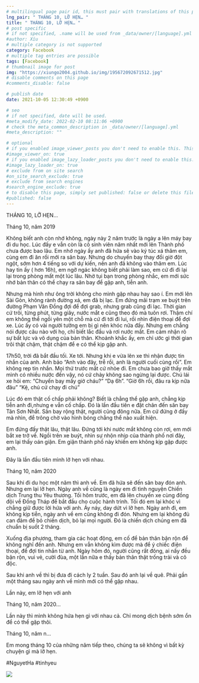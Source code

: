 ```yaml
---
# multilingual page pair id, this must pair with translations of this page. (This name must be unique)
lng_pair: " THÁNG 10, LỠ HẸN… "
title: " THÁNG 10, LỠ HẸN… "
# post specific
# if not specified, .name will be used from _data/owner/[language].yml
#author: Xíu
# multiple category is not supported
category: Facebook
# multiple tag entries are possible
tags: [Facebook]
# thumbnail image for post
img: "https://xiungo2004.github.io/img/195672092671512.jpg"
# disable comments on this page
#comments_disable: false

# publish date
date: 2021-10-05 12:30:49 +0900

# seo
# if not specified, date will be used.
#meta_modify_date: 2022-02-10 08:11:06 +0900
# check the meta_common_description in _data/owner/[language].yml
#meta_description: ""

# optional
# if you enabled image_viewer_posts you don't need to enable this. This is only if image_viewer_posts = false
#image_viewer_on: true
# if you enabled image_lazy_loader_posts you don't need to enable this. This is only if image_lazy_loader_posts = false
#image_lazy_loader_on: true
# exclude from on site search
#on_site_search_exclude: true
# exclude from search engines
#search_engine_exclude: true
# to disable this page, simply set published: false or delete this file
#published: false
---
```


<!-- outline-start -->

THÁNG 10, LỠ HẸN…

Tháng 10, năm 2019

Không biết anh còn nhớ không, ngày này 2 năm trước là ngày a lên máy bay đi du học. Lúc đấy e vẫn còn là cô sinh viên năm nhất mới lên Thành phố chưa được bao lâu. Em nhớ ngày ấy anh đã hứa sẽ vào ký túc xá thăm em, cùng em đi ăn rồi mới ra sân bay. Nhưng do chuyến bay thay đổi giờ đột ngột, sớm hơn 4 tiếng so với dự kiến, nên anh đã không vào thăm em. Lúc hay tin ấy ( hơn 16h), em ngỡ ngác không biết phải làm sao, em cứ đi đi lại lại trong phòng mất một lúc lâu. Nhờ tụi bạn trong phòng nhắc, em mới sức nhớ bản thân có thể chạy ra sân bay để gặp anh, tiễn anh.

Nhưng mà hình như ông trời không cho mình gặp nhau hay sao í. Em mới lên Sài Gòn, không rành đường xá, em đã bị lạc. Em đứng mãi trạm xe buýt trên đường Phạm Văn Đồng đợi để đợi grab, nhưng grab cũng đi lạc. Thời gian cứ trôi, từng phút, từng giây, nước mắt e cũng theo đó mà tuôn rơi. Thậm chí em không thể ngồi yên một chỗ mà cứ đi tới đi lui, rồi nhìn điện thoại để đợi xe. Lúc ấy có vài người tưởng em bị gì nên khóc nữa đấy. Nhưng em chẳng nói được câu nào với họ, chỉ biết lắc đầu và rơi nước mắt. Em cảm nhận rõ sự bất lực và vô dụng của bản thân. Khoảnh khắc ấy, em chỉ ước gì thời gian trôi thật chậm, thật chậm để e có thể kịp gặp anh.

17h50, trời đã bắt đầu tối. Xe tới. Nhưng khi e vừa lên xe thì nhận được tin nhắn của anh. Anh bảo “Anh vào đây, trễ rồi, anh là người cuối cùng rồi”. Em không rep tin nhắn. Mọi thứ trước mắt cứ nhòe đi. Em chưa bao giờ thấy mắt mình có nhiều nước đến vậy, nó cứ chảy không sao ngừng lại được. Chú lái xe hỏi em:
“Chuyến bay mấy giờ cháu?”
“Dạ 6h”.
“Giờ 6h rồi, đâu ra kịp nữa đâu”
“Kệ, chú cứ chạy đi chú”

Lúc đó em thật cố chấp phải không? Biết là chẳng thể gặp anh, chẳng kịp tiễn anh đi,nhưng e vẫn cố chấp. Đó là lần đầu tiên e đặt chân đến sân bay Tân Sơn Nhất. Sân bay rộng thật, người cũng đông nữa. Em cứ đứng ở đấy mà nhìn, để trông chờ vào hình bóng chẳng thể nào xuất hiện.

Em đứng đấy thật lâu, thật lâu. Đứng tới khi nước mắt không còn rơi, em mới bắt xe trở về. Ngồi trên xe buýt, nhìn sự nhộn nhịp của thành phố nơi đây, em lại thấy oán giận. Em giận thành phố này khiến em không kịp gặp được anh.

Đây là lần đầu tiên mình lỡ hẹn với nhau.

Tháng 10, năm 2020

Sau khi đi du học một năm thì anh về. Em đã hứa sẽ đến sân bay đón anh. Nhưng em lại lỡ hẹn. Ngày anh về cũng là ngày em đi tình nguyện Chiến dịch Trung thu Yêu thương. Tối hôm trước, em đã lên chuyến xe cùng đồng đội về Đồng Tháp để bắt đầu cho cuộc hành trình. Tối đó em lại khóc vì chẳng giữ được lời hứa với anh. Áy náy, day dứt vì lỡ hẹn. Ngày anh đi, em không kịp tiễn, ngày anh về em cũng không đi đón. Nhưng em lại không đủ can đảm để bỏ chiến dịch, bỏ lại mọi người. Đó là chiến dịch chúng em đã chuẩn bị suốt 2 tháng.

Xuống địa phương, tham gia các hoạt động, em cố để bản thân bận rộn để không nghĩ đến anh. Nhưng em vẫn không kìm được mà để ý chiếc điện thoại, để đợi tin nhắn từ anh. Ngày hôm đó, người cũng rất đông, ai nấy đều bận rộn, vui vẻ, cười đùa, một lần nữa e thấy bản thân thật trống trải và cô độc.

Sau khi anh về thì bị đưa đi cách ly 2 tuần. Sau đó anh lại về quê. Phải gần một tháng sau ngày anh về mình mới có thể gặp nhau.

Lần này, em lỡ hẹn với anh

Tháng 10, năm 2020...

Lần này thì mình không hứa hẹn gì với nhau cả. Chỉ mong dịch bệnh sớm ổn để có thể gặp thôi.

Tháng 10, năm n…

Em mong tháng 10 của những năm tiếp theo, chúng ta sẽ không vì bất kỳ chuyện gì mà lỡ hẹn.

#NguyetHa
#tinhyeu

<!-- outline-end -->

<img src= "https://xiungo2004.github.io/img/195672092671512.jpg">
